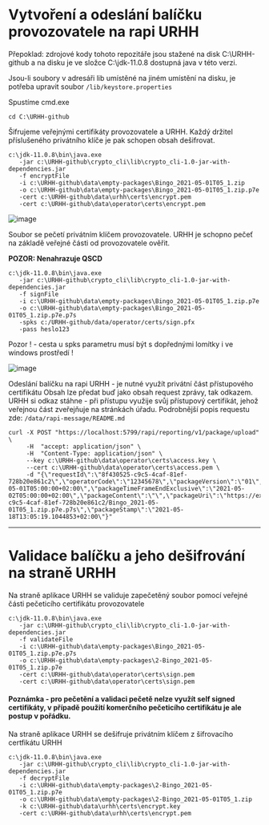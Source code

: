 # Vytvoření a odeslání balíčku provozovatele na rapi URHH

Přepoklad: zdrojové kody tohoto repozitáře jsou stažené na disk C:\URHH-github a na disku je ve složce C:\jdk-11.0.8 dostupná java v této verzi.

Jsou-li soubory v adresáři lib umístěné na jiném umístění na disku, je potřeba upravit soubor `/lib/keystore.properties` 

Spustíme cmd.exe
```
cd C:\URHH-github
```

Šifrujeme veřejnými certifikáty provozovatele a URHH. Každý držitel příslušeného privátního klíče je pak schopen obsah dešifrovat.
```
c:\jdk-11.0.8\bin\java.exe 
   -jar c:\URHH-github\crypto_cli\lib\crypto_cli-1.0-jar-with-dependencies.jar 
   -f encryptFile 
   -i c:\URHH-github\data\empty-packages\Bingo_2021-05-01T05_1.zip 
   -o c:\URHH-github\data\empty-packages\Bingo_2021-05-01T05_1.zip.p7e 
   -cert c:\URHH-github\data\urhh\certs\encrypt.pem 
   -cert c:\URHH-github\data\operator\certs\encrypt.pem
```
![image](https://user-images.githubusercontent.com/29448695/118829552-7f103e00-b8be-11eb-848b-5f0873673535.png)


Soubor se pečetí privátním klíčem provozovatele. URHH je schopno pečeť na základě veřejné části od provozovatele ověřit.

**POZOR: Nenahrazuje QSCD**

```
c:\jdk-11.0.8\bin\java.exe 
   -jar c:\URHH-github\crypto_cli\lib\crypto_cli-1.0-jar-with-dependencies.jar 
   -f signFile 
   -i c:\URHH-github\data\empty-packages\Bingo_2021-05-01T05_1.zip.p7e 
   -o c:\URHH-github\data\empty-packages\Bingo_2021-05-01T05_1.zip.p7e.p7s 
   -spks c:/URHH-github/data/operator/certs/sign.pfx 
   -pass heslo123
```
Pozor ! - cesta u spks parametru musí být s dopřednými lomítky i ve windows prostředí !

![image](https://user-images.githubusercontent.com/29448695/118830627-648a9480-b8bf-11eb-8cf6-8819f88b2e29.png)

Odeslání balíčku na rapi URHH - je nutné využít privátní část přístupového certifikátu
Obsah lze předat buď jako obsah request zprávy, tak odkazem.
URHH si odkaz stáhne - při přístupu využije svůj přístupový certifikát, jehož veřejnou část zveřejňuje na stránkách úřadu.
Podrobnější popis requestu zde: `/data/rapi-message/README.md`
```
curl -X POST "https://localhost:5799/rapi/reporting/v1/package/upload" \
     -H  "accept: application/json" \
     -H  "Content-Type: application/json" \
     --key c:\URHH-github\data\operator\certs\access.key \
     --cert c:\URHH-github\data\operator\certs\access.pem \ 
     -d "{\"requestId\":\"8f430525-c9c5-4caf-81ef-728b20e861c2\",\"operatorCode\":\"12345678\",\"packageVersion\":\"01\",\"packageKind\":\"Bingo\",\"packageTimeFrameStartInclusive\":\"2021-05-01T05:00:00+02:00\",\"packageTimeFrameEndExclusive\":\"2021-05-02T05:00:00+02:00\",\"packageContent\":\"\",\"packageUri\":\"https://example.com/8f430525-c9c5-4caf-81ef-728b20e861c2/Bingo_2021-05-01T05_1.zip.p7e.p7s\",\"packageStamp\":\"2021-05-18T13:05:19.1044853+02:00\"}"
```

------------------------------------------------------------------------------------------

# Validace balíčku a jeho dešifrování na straně URHH

Na straně aplikace URHH se validuje zapečetěný soubor pomocí veřejné části pečeticího certifikátu provozovatele
```
c:\jdk-11.0.8\bin\java.exe 
   -jar c:\URHH-github\crypto_cli\lib\crypto_cli-1.0-jar-with-dependencies.jar 
   -f validateFile 
   -i c:\URHH-github\data\empty-packages\Bingo_2021-05-01T05_1.zip.p7e.p7s
   -o c:\URHH-github\data\empty-packages\2-Bingo_2021-05-01T05_1.zip.p7e
   -cert c:\URHH-github\data\operator\certs\sign.pem 
   -cert c:\URHH-github\data\operator\certs\sign.pem
```
#### Poznámka - pro pečetění a validaci pečetě nelze využít self signed certifikáty, v případě použití komerčního pečeticího certifikátu je ale postup v pořádku.

Na straně aplikace URHH se dešifruje privátním klíčem z šifrovacího certfikátu URHH
```
c:\jdk-11.0.8\bin\java.exe 
   -jar c:\URHH-github\crypto_cli\lib\crypto_cli-1.0-jar-with-dependencies.jar 
   -f decryptFile 
   -i c:\URHH-github\data\empty-packages\2-Bingo_2021-05-01T05_1.zip.p7e 
   -o c:\URHH-github\data\empty-packages\2-Bingo_2021-05-01T05_1.zip 
   -k c:\URHH-github\data\urhh\certs\encrypt.key
   -cert c:\URHH-github\data\urhh\certs\encrypt.pem
```
